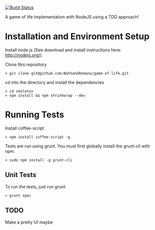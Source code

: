 [![Build Status](https://travis-ci.org/turbonetix/skeleton.svg?branch=master)](https://travis-ci.org/NathanGRomano/game-of-life)

A game of life implementation with NodeJS using a TDD approach!

# Installation and Environment Setup

Install node.js (See download and install instructions here: http://nodejs.org/).

Clone this repository

    > git clone git@github.com:NathanGRomano/game-of-life.git

cd into the directory and install the dependencies

    > cd skeleton
    > npm install && npm shrinkwrap --dev

# Running Tests

Install coffee-script

    > npm install coffee-script -g

Tests are run using grunt.  You must first globally install the grunt-cli with npm.

    > sudo npm install -g grunt-cli

## Unit Tests

To run the tests, just run grunt

    > grunt spec

## TODO

Make a pretty UI maybe
